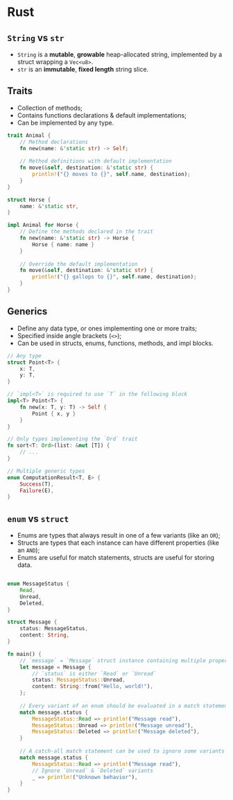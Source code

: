# Rust

## `String` vs `str`

- `String` is a **mutable**, **growable** heap-allocated string, implemented by
  a struct wrapping a `Vec<u8>`.
- `str` is an **immutable**, **fixed length** string slice.

## Traits

- Collection of methods;
- Contains functions declarations & default implementations;
- Can be implemented by any type.

```rust
trait Animal {
    // Method declarations
    fn new(name: &'static str) -> Self;
    
    // Method definitions with default implementation
    fn move(&self, destination: &'static str) {
        println!("{} moves to {}", self.name, destination);
    }
}

struct Horse {
    name: &'static str,
}

impl Animal for Horse {
    // Define the methods declared in the trait
    fn new(name: &'static str) -> Horse {
        Horse { name: name }
    }
    
    // Override the default implementation
    fn move(&self, destination: &'static str) {
        println!("{} gallops to {}", self.name, destination);
    }
}
```

## Generics

- Define any data type, or ones implementing one or more traits;
- Specified inside angle brackets (`<>`);
- Can be used in structs, enums, functions, methods, and impl blocks.

```rust
// Any type
struct Point<T> {
    x: T,
    y: T,
}

// `impl<T>` is required to use `T` in the following block
impl<T> Point<T> {
    fn new(x: T, y: T) -> Self {
        Point { x, y }
    }
}

// Only types implementing the `Ord` trait
fn sort<T: Ord>(list: &mut [T]) {
    // ...
}

// Multiple generic types
enum ComputationResult<T, E> {
    Success(T),
    Failure(E),
}
```

## `enum` vs `struct`

- Enums are types that always result in one of a few variants (like an `OR`);
- Structs are types that each instance can have different properties (like an
  `AND`);
- Enums are useful for match statements, structs are useful for storing data.

```rust

enum MessageStatus {
    Read,
    Unread,
    Deleted,
}

struct Message {
    status: MessageStatus,
    content: String,
}

fn main() {
    // `message` = `Message` struct instance containing multiple properties
    let message = Message {
        // `status` is either `Read` or `Unread`
        status: MessageStatus::Unread,
        content: String::from("Hello, world!"),
    };
    
    // Every variant of an enum should be evaluated in a match statement
    match message.status {
        MessageStatus::Read => println!("Message read"),
        MessageStatus::Unread => println!("Message unread"),
        MessageStatus::Deleted => println!("Message deleted"),
    }
    
    // A catch-all match statement can be used to ignore some variants
    match message.status {
        MessageStatus::Read => println!("Message read"),
        // Ignore `Unread` & `Deleted` variants
        _ => println!("Unknown behavior"),
    }
}
```

